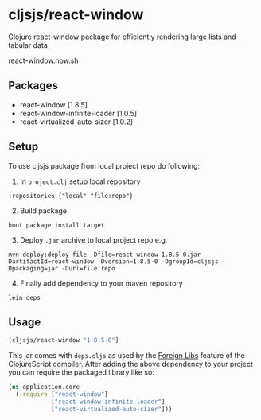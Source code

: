 # cljsjs/react-window

Clojure react-window package for efficiently rendering large lists and tabular data 

react-window.now.sh

## Packages

* react-window [1.8.5]
* react-window-infinite-loader [1.0.5]
* react-virtualized-auto-sizer [1.0.2]

## Setup

To use cljsjs package from local project repo do following:

1. In `project.clj` setup local repository
```
:repositories {"local" "file:repo"}
```

2. Build package
```
boot package install target
```

3. Deploy `.jar` archive to local project repo e.g.
```
mvn deploy:deploy-file -Dfile=react-window-1.8.5-0.jar -DartifactId=react-window -Dversion=1.8.5-0 -DgroupId=cljsjs -Dpackaging=jar -Durl=file:repo
```

4. Finally add dependency to your maven repository
```
lein deps
```

## Usage

[](dependency)
```clojure
[cljsjs/react-window "1.8.5-0"]
```
[](/dependency)

This jar comes with `deps.cljs` as used by the [Foreign Libs][flibs] feature
of the ClojureScript compiler. After adding the above dependency to your project
you can require the packaged library like so:

```clojure
(ns application.core
  (:require ["react-window"]
            ["react-window-infinite-loader"]
            ["react-virtualized-auto-sizer"]))
```

[flibs]: https://clojurescript.org/reference/packaging-foreign-deps

